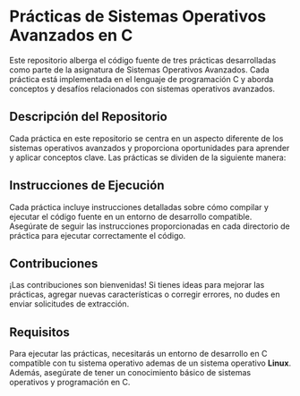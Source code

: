 # Prácticas de Sistemas Operativos Avanzados en C

Este repositorio alberga el código fuente de tres prácticas desarrolladas como parte de la asignatura de Sistemas Operativos Avanzados. Cada práctica está implementada en el lenguaje de programación C y aborda conceptos y desafíos relacionados con sistemas operativos avanzados.

## Descripción del Repositorio

Cada práctica en este repositorio se centra en un aspecto diferente de los sistemas operativos avanzados y proporciona oportunidades para aprender y aplicar conceptos clave. Las prácticas se dividen de la siguiente manera:

## Instrucciones de Ejecución

Cada práctica incluye instrucciones detalladas sobre cómo compilar y ejecutar el código fuente en un entorno de desarrollo compatible. Asegúrate de seguir las instrucciones proporcionadas en cada directorio de práctica para ejecutar correctamente el código.

## Contribuciones

¡Las contribuciones son bienvenidas! Si tienes ideas para mejorar las prácticas, agregar nuevas características o corregir errores, no dudes en enviar solicitudes de extracción.

## Requisitos

Para ejecutar las prácticas, necesitarás un entorno de desarrollo en C compatible con tu sistema operativo ademas de un sistema operativo **Linux**. Además, asegúrate de tener un conocimiento básico de sistemas operativos y programación en C.
